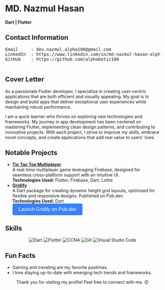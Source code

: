 <!DOCTYPE html>
<html lang="en">
<head>
  <meta charset="UTF-8">
  <meta name="viewport" content="width=device-width, initial-scale=1.0">
  
</head>
<body>
  <!-- Header Section -->
  <div align="start">
    <h1>MD. Nazmul Hasan</h1>
    <p><strong>Dart | Flutter</strong></p>
  </div>

  <!-- Contact Section -->
  <h2> Contact Information</h2>
  <pre>
Email     : dev.nazmul.alpha100@gmail.com
LinkedIn  : https://www.linkedin.com/in/md-nazmul-hasan-alphabetic100/
GitHub    : https://github.com/alphabetic100
  </pre>

  <!-- Cover Letter Section -->
  <h2>Cover Letter</h2>
  <p>As a passionate Flutter developer, I specialize in creating user-centric applications that are both efficient and visually appealing. My goal is to design and build apps that deliver exceptional user experiences while maintaining robust performance.</p>
  <p>I am a quick learner who thrives on exploring new technologies and frameworks. My journey in app development has been centered on mastering Flutter, implementing clean design patterns, and contributing to innovative projects. With each project, I strive to improve my skills, embrace novel concepts, and create applications that add real value to users' lives.</p>

  <!-- Projects Section -->
  <h2> Notable Projects</h2>
  <ul>
    <li>
      <strong><a href="https://github.com/alphabetic100/tic-tac-toe-multiplayer">Tic Tac Toe Multiplayer</a></strong><br>
      A real-time multiplayer game leveraging Firebase, designed for seamless cross-platform support with an intuitive UI.<br>
      <strong>Technologies Used:</strong> Flutter, Firebase, Dart, Lottie
    </li>
    <li>
      <strong><a href="https://github.com/alphabetic100/gridify">Gridify</a></strong><br>
      A Dart package for creating dynamic height grid layouts, optimized for flexible and responsive designs. Published on Pub.dev.<br>
      <strong>Technologies Used:</strong> Dart<br>
      <div align="start">
        <a href="https://pub.dev/packages/gridify" target="_blank">
          <button style="background-color: #3b82f6; color: white; padding: 10px 20px; border-radius: 5px; border: none; font-size: 16px;">Launch Gridify on Pub.dev</button>
        </a>
      </div>
    </li>
  </ul>

  <!-- Skills Section -->
  <h2> Skills</h2>
  <div align="center">
    <img src="https://img.shields.io/badge/Dart-%230175C2.svg?style=for-the-badge&logo=dart&logoColor=white" alt="Dart"/>
    <img src="https://img.shields.io/badge/Flutter-%2302569B.svg?style=for-the-badge&logo=flutter&logoColor=white" alt="Flutter"/>
    <img src="https://img.shields.io/badge/CCNA-%23F56A5A.svg?style=for-the-badge&logo=cisco&logoColor=white" alt="CCNA"/>
    <img src="https://img.shields.io/badge/Git-%23F05033.svg?style=for-the-badge&logo=git&logoColor=white" alt="Git"/>
    <img src="https://img.shields.io/badge/VS_Code-%23007ACC.svg?style=for-the-badge&logo=visual-studio-code&logoColor=white" alt="Visual Studio Code"/>
  </div>

  <!-- Fun Facts Section -->
  <h2> Fun Facts</h2>
  <ul>
    <li> Gaming and traveling are my favorite pastimes.</li>
    <li> I love staying up-to-date with emerging tech trends and frameworks.</li>
  </ul>

  <div align="center">
    <p>Thank you for visiting my profile! Feel free to connect with me. 😊</p>
  </div>
</body>
</html>
